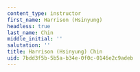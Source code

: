 ```yaml
---
content_type: instructor
first_name: Harrison (Hsinyung)
headless: true
last_name: Chin
middle_initial: ''
salutation: ''
title: Harrison (Hsinyung) Chin
uid: 7bdd3f5b-5b5a-b34e-0f0c-0146e2c9adeb
---
```

